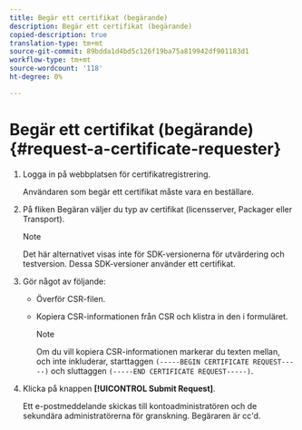 ```yaml
---
title: Begär ett certifikat (begärande)
description: Begär ett certifikat (begärande)
copied-description: true
translation-type: tm+mt
source-git-commit: 89bdda1d4bd5c126f19ba75a819942df901183d1
workflow-type: tm+mt
source-wordcount: '118'
ht-degree: 0%

---
```



# Begär ett certifikat (begärande){#request-a-certificate-requester}

1. Logga in på webbplatsen för certifikatregistrering.

   Användaren som begär ett certifikat måste vara en beställare.

1. På fliken Begäran väljer du typ av certifikat (licensserver, Packager eller Transport).

   >[!NOTE]
   >
   >Det här alternativet visas inte för SDK-versionerna för utvärdering och testversion. Dessa SDK-versioner använder ett certifikat.

1. Gör något av följande:

   * Överför CSR-filen.
   * Kopiera CSR-informationen från CSR och klistra in den i formuläret.

      >[!NOTE]
      >
      >Om du vill kopiera CSR-informationen markerar du texten mellan, och inte inkluderar, starttaggen `(-----BEGIN CERTIFICATE REQUEST-----)` och sluttaggen `(-----END CERTIFICATE REQUEST-----)`.

1. Klicka på knappen **[!UICONTROL Submit Request]**.

   Ett e-postmeddelande skickas till kontoadministratören och de sekundära administratörerna för granskning. Begäraren är cc&#39;d.

